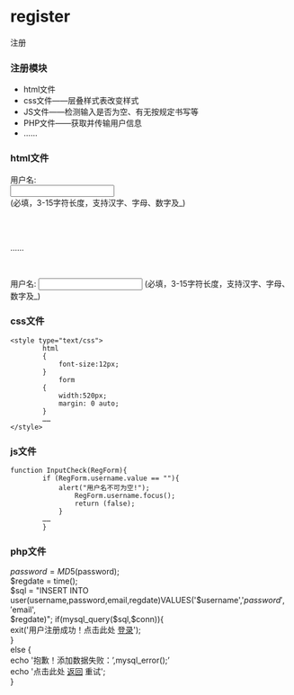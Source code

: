 register
===================================  
注册


### 注册模块
* html文件
* css文件——层叠样式表改变样式
* JS文件——检测输入是否为空、有无按规定书写等
* PHP文件——获取并传输用户信息
* ……

### html文件 
<form name="LoginForm" method="post" action="login.php" onSubmit="return InputCheck(this)”\><br />
	<p>  <br />
		<label for="username" class="label">用户名:</label\><br />
		<input id="username" name="username" type="text" class="input" />  <br />
		<span>(必填，3-15字符长度，支持汉字、字母、数字及_)</span>  <br />
	<p/>  <br />
	<p>  <br />
		……  <br />
	<p/>  <br />
</form> 
<form>
    <p>
	<label for="username" class="label">用户名:</label\>
	<input id="username" name="username" type="text" class="input" />
	<span>(必填，3-15字符长度，支持汉字、字母、数字及_)</span>
    <p>
</form> 

### css文件 
	<style type="text/css">		
			html		
			{ 		
				font-size:12px;			
			}		
       			form		
			{		
				width:520px;		
				margin: 0 auto;		
			}		
 			……		
	</style>				

### js文件 
	function InputCheck(RegForm){			
			if (RegForm.username.value == ""){			
				alert("用户名不可为空!");			
    				RegForm.username.focus();		
    				return (false);			
  		    	}		
  			……		
			}		

### php文件 
$password = MD5($password);		
$regdate = time();		
$sql = "INSERT INTO user(username,password,email,regdate)VALUES('$username','$password','$email',		
$regdate)";		
	if(mysql_query($sql,$conn)){		
    		exit('用户注册成功！点击此处 <a href=“#”>登录</a>');		
	} 		
	else {		
    		echo '抱歉！添加数据失败：’,mysql_error();’		
    		echo '点击此处 <a href="javascript:history.back(-1);">返回</a> 重试';		
	}		
